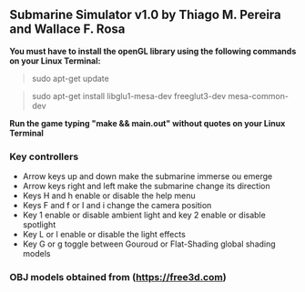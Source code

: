 ## Submarine Simulator v1.0 by  Thiago M. Pereira and Wallace F. Rosa

__You must have to install the openGL library using the following commands on your Linux Terminal:__

> sudo apt-get update

> sudo apt-get install libglu1-mesa-dev freeglut3-dev mesa-common-dev

__Run the game typing "make && main.out" without quotes on your Linux Terminal__

### Key controllers

* Arrow keys up and down make the submarine immerse ou emerge
* Arrow keys right and left make the submarine change its direction
* Keys H and h enable or disable the help menu
* Keys F and f or I and i change the camera position
* Key 1 enable or disable ambient light and key 2 enable or disable spotlight
* Key L or l enable or disable the light effects
* Key G or g toggle between Gouroud or Flat-Shading global shading models

### OBJ models obtained from (https://free3d.com)
